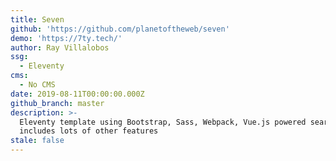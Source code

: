 ```yaml
---
title: Seven
github: 'https://github.com/planetoftheweb/seven'
demo: 'https://7ty.tech/'
author: Ray Villalobos
ssg:
  - Eleventy
cms:
  - No CMS
date: 2019-08-11T00:00:00.000Z
github_branch: master
description: >-
  Eleventy template using Bootstrap, Sass, Webpack, Vue.js powered search,
  includes lots of other features
stale: false
---
```

